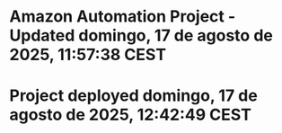 # Amazon Automation Project - Updated domingo, 17 de agosto de 2025, 11:57:38 CEST
# Project deployed domingo, 17 de agosto de 2025, 12:42:49 CEST
